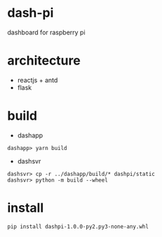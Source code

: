 # dash-pi

dashboard for raspberry pi

# architecture

- reactjs + antd
- flask

# build

- dashapp

```
dashapp> yarn build
```

- dashsvr

```
dashsvr> cp -r ../dashapp/build/* dashpi/static
dashsvr> python -m build --wheel
```

# install

```
pip install dashpi-1.0.0-py2.py3-none-any.whl
```
